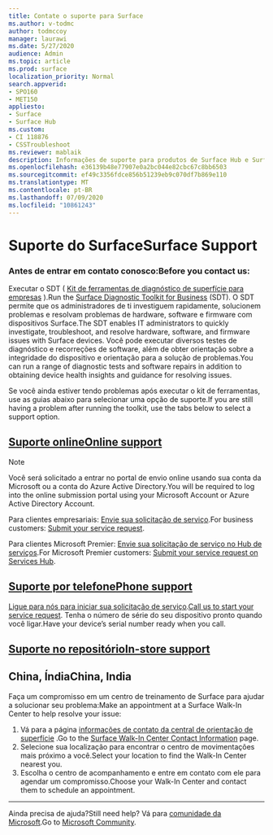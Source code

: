 ```yaml
---
title: Contate o suporte para Surface
ms.author: v-todmc
author: todmccoy
manager: laurawi
ms.date: 5/27/2020
audience: Admin
ms.topic: article
ms.prod: surface
localization_priority: Normal
search.appverid:
- SPO160
- MET150
appliesto:
- Surface
- Surface Hub
ms.custom:
- CI 118876
- CSSTroubleshoot
ms.reviewer: mablaik
description: Informações de suporte para produtos de Surface Hub e Surface Hub da Microsoft.
ms.openlocfilehash: e36139b48e77907e0a2bc044e82cbc67c8bb6503
ms.sourcegitcommit: ef49c3356fdce856b51239eb9c070df7b869e110
ms.translationtype: MT
ms.contentlocale: pt-BR
ms.lasthandoff: 07/09/2020
ms.locfileid: "10861243"
---
```

# <span data-ttu-id="4f3ef-103">Suporte do Surface</span><span class="sxs-lookup"><span data-stu-id="4f3ef-103">Surface Support</span></span>

### <span data-ttu-id="4f3ef-104">Antes de entrar em contato conosco:</span><span class="sxs-lookup"><span data-stu-id="4f3ef-104">Before you contact us:</span></span>  

<span data-ttu-id="4f3ef-105">Executar o SDT ( [Kit de ferramentas de diagnóstico de superfície para empresas](https://docs.microsoft.com/surface/surface-diagnostic-toolkit-business) ).</span><span class="sxs-lookup"><span data-stu-id="4f3ef-105">Run the [Surface Diagnostic Toolkit for Business](https://docs.microsoft.com/surface/surface-diagnostic-toolkit-business) (SDT).</span></span> <span data-ttu-id="4f3ef-106">O SDT permite que os administradores de ti investiguem rapidamente, solucionem problemas e resolvam problemas de hardware, software e firmware com dispositivos Surface.</span><span class="sxs-lookup"><span data-stu-id="4f3ef-106">The SDT enables IT administrators to quickly investigate, troubleshoot, and resolve hardware, software, and firmware issues with Surface devices.</span></span> <span data-ttu-id="4f3ef-107">Você pode executar diversos testes de diagnóstico e recorreções de software, além de obter orientação sobre a integridade do dispositivo e orientação para a solução de problemas.</span><span class="sxs-lookup"><span data-stu-id="4f3ef-107">You can run a range of diagnostic tests and software repairs in addition to obtaining device health insights and guidance for resolving issues.</span></span> 

<span data-ttu-id="4f3ef-108">Se você ainda estiver tendo problemas após executar o kit de ferramentas, use as guias abaixo para selecionar uma opção de suporte.</span><span class="sxs-lookup"><span data-stu-id="4f3ef-108">If you are still having a problem after running the toolkit, use the tabs below to select a support option.</span></span>

## [<span data-ttu-id="4f3ef-109">Suporte online</span><span class="sxs-lookup"><span data-stu-id="4f3ef-109">Online support</span></span>](#tab/online)

> [!NOTE]
> <span data-ttu-id="4f3ef-110">Você será solicitado a entrar no portal de envio online usando sua conta da Microsoft ou a conta do Azure Active Directory.</span><span class="sxs-lookup"><span data-stu-id="4f3ef-110">You will be required to log into the online submission portal using your Microsoft Account or Azure Active Directory Account.</span></span>  

<span data-ttu-id="4f3ef-111">Para clientes empresariais: [Envie sua solicitação de serviço](https://support.microsoft.com/supportforbusiness/productselection?sapid=d383b26c-f150-6220-8f1b-e8aa325d9727).</span><span class="sxs-lookup"><span data-stu-id="4f3ef-111">For business customers: [Submit your service request](https://support.microsoft.com/supportforbusiness/productselection?sapid=d383b26c-f150-6220-8f1b-e8aa325d9727).</span></span> 

<span data-ttu-id="4f3ef-112">Para clientes Microsoft Premier: [Envie sua solicitação de serviço no Hub de serviços](https://serviceshub.microsoft.com/support/contactsupport).</span><span class="sxs-lookup"><span data-stu-id="4f3ef-112">For Microsoft Premier customers: [Submit your service request on Services Hub](https://serviceshub.microsoft.com/support/contactsupport).</span></span> 

 
## [<span data-ttu-id="4f3ef-113">Suporte por telefone</span><span class="sxs-lookup"><span data-stu-id="4f3ef-113">Phone support</span></span>](#tab/phone)

<span data-ttu-id="4f3ef-114">[Ligue para nós para iniciar sua solicitação de serviço](https://support.microsoft.com/help/4051701/global-customer-service-phone-numbers).</span><span class="sxs-lookup"><span data-stu-id="4f3ef-114">[Call us to start your service request](https://support.microsoft.com/help/4051701/global-customer-service-phone-numbers).</span></span> <span data-ttu-id="4f3ef-115">Tenha o número de série do seu dispositivo pronto quando você ligar.</span><span class="sxs-lookup"><span data-stu-id="4f3ef-115">Have your device’s serial number ready when you call.</span></span> 

## [<span data-ttu-id="4f3ef-116">Suporte no repositório</span><span class="sxs-lookup"><span data-stu-id="4f3ef-116">In-store support</span></span>](#tab/instore)

## <span data-ttu-id="4f3ef-117">China, Índia</span><span class="sxs-lookup"><span data-stu-id="4f3ef-117">China, India</span></span>

<span data-ttu-id="4f3ef-118">Faça um compromisso em um centro de treinamento de Surface para ajudar a solucionar seu problema:</span><span class="sxs-lookup"><span data-stu-id="4f3ef-118">Make an appointment at a Surface Walk-In Center to help resolve your issue:</span></span>

1. <span data-ttu-id="4f3ef-119">Vá para a página [informações de contato da central de orientação de superfície](https://support.microsoft.com/help/4498593/find-surface-walk-in-center-contact-information) .</span><span class="sxs-lookup"><span data-stu-id="4f3ef-119">Go to the [Surface Walk-In Center Contact Information](https://support.microsoft.com/help/4498593/find-surface-walk-in-center-contact-information) page.</span></span> 
2. <span data-ttu-id="4f3ef-120">Selecione sua localização para encontrar o centro de movimentações mais próximo a você.</span><span class="sxs-lookup"><span data-stu-id="4f3ef-120">Select your location to find the Walk-In Center nearest you.</span></span>  
3. <span data-ttu-id="4f3ef-121">Escolha o centro de acompanhamento e entre em contato com ele para agendar um compromisso.</span><span class="sxs-lookup"><span data-stu-id="4f3ef-121">Choose your Walk-In Center and contact them to schedule an appointment.</span></span>


---

<span data-ttu-id="4f3ef-122">Ainda precisa de ajuda?</span><span class="sxs-lookup"><span data-stu-id="4f3ef-122">Still need help?</span></span> <span data-ttu-id="4f3ef-123">Vá para [comunidade da Microsoft](https://answers.microsoft.com/).</span><span class="sxs-lookup"><span data-stu-id="4f3ef-123">Go to [Microsoft Community](https://answers.microsoft.com/).</span></span>
